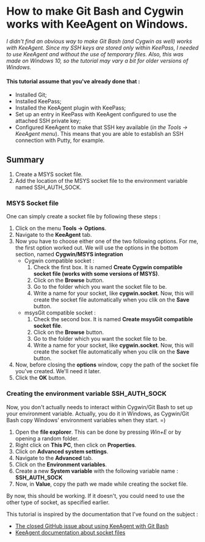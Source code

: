 # How to make Git Bash and Cygwin works with KeeAgent on Windows.

_I didn't find an obvious way to make Git Bash (and Cygwin as well) works with KeeAgent. Since my SSH keys are stored only within KeePass, I needed to use KeeAgent and without the use of temporary files. Also, this was made on Windows 10, so the tutorial may vary a bit for older versions of Windows._

#### This tutorial assume that you've already done that :
- Installed Git;
- Installed KeePass;
- Installed the KeeAgent plugin with KeePass;
- Set up an entry in KeePass with KeeAgent configured to use the attached SSH private key;
- Configured KeeAgent to make that SSH key available (_in the Tools -> KeeAgent menu_). This means that you are able to establish an SSH connection with Putty, for example.

## Summary
1. Create a MSYS socket file.
2. Add the location of the MSYS socket file to the environment variable named SSH_AUTH_SOCK.

### MSYS Socket file
One can simply create a socket file by following these steps :

1. Click on the menu **Tools -> Options**.
2. Navigate to the **KeeAgent** tab.
3. Now you have to choose either one of the two following options. For me, the first option worked out. We will use the options in the bottom section, named **Cygwin/MSYS integration**  
   - Cygwin compatible socket :
      1. Check the first box. It is named **Create Cygwin compatible socket file (works with some versions of MSYS)**.
      2. Click on the **Browse** button.
      3. Go to the folder which you want the socket file to be.
      4. Write a name for your socket, like **cygwin.socket**. Now, this will create the socket file automatically when you clik on the **Save** button.
   - msysGit compatible socket :
      1. Check the second box. It is named **Create msysGit compatible socket file**.
      2. Click on the **Browse** button.
      3. Go to the folder which you want the socket file to be.
      4. Write a name for your socket, like **cygwin.socket**. Now, this will create the socket file automatically when you clik on the **Save** button.
5. Now, before closing the **options** window, copy the path of the socket file you've created. We'll need it later.
6. Click the **OK** button.

### Creating the environment variable SSH_AUTH_SOCK
Now, you don't actually needs to interact within Cygwin/Git Bash to set up your environment variable. Actually, you do it in Windows, as Cygwin/Git Bash copy Windows' environment variables when they start. =)

1. Open the **file explorer**. This can be done by pressing _Win+E_ or by opening a random folder.
2. Right click on **This PC**, then click on **Properties**.
3. Click on **Advanced system settings**.
4. Navigate to the **Advanced** tab.
5. Click on the **Environment variables**.
6. Create a new **System variable** with the following variable name : **SSH_AUTH_SOCK**
7. Now, in **Value**, copy the path we made while creating the socket file.

By now, this should be working. If it doesn't, you could need to use the other type of socket, as specified earlier.

This tutorial is inspired by the documentation that I've found on the subject :
- [The closed GitHub issue about using KeeAgent with Git Bash](https://github.com/dlech/KeeAgent/issues/114)
- [KeeAgent documentation about socket files](http://lechnology.com/software/keeagent/usage/tips-and-tricks/#cygwin-and-msys)
